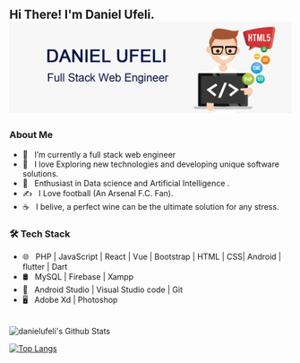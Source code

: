 <h2> Hi There! I'm Daniel Ufeli. <img src="https://github.com/danielufeli/danielufeli/blob/master/header.png" /></h2>

<h3> About Me </h3>

- 🔭 &nbsp; I’m currently a full stack web engineer
- 🤔 &nbsp; I love Exploring new technologies and developing unique software solutions.
- 🌱 &nbsp; Enthusiast in Data science and Artificial Intelligence .
- ✍️ &nbsp; I Love football (An Arsenal F.C. Fan).
- ☕ &nbsp; I belive, a perfect wine can be the ultimate solution for any stress. 

<h3>🛠 Tech Stack</h3>

- 🌐 &nbsp; PHP | JavaScript | React | Vue | Bootstrap | HTML | CSS| Android | flutter | Dart
- 🛢 &nbsp; MySQL | Firebase | Xampp
- 🔧 &nbsp; Android Studio | Visual Studio code | Git
- 🖥 &nbsp; Adobe Xd | Photoshop

<br>

<img align="center" src="https://github-readme-stats.vercel.app/api?username=danielufeli_all_commits=true&count_private=true&show_icons=true&line_height=20&title_color=7A7ADB&icon_color=2234AE&text_color=D3D3D3&bg_color=0,000000,130F40" alt="danielufeli's Github Stats">

</br>

[![Top Langs](https://github-readme-stats.vercel.app/api/top-langs/?username=danielufeli&layout=compact&text_color=daf7dc&bg_color=151515)](https://github.com/danielufeli/github-readme-stats)